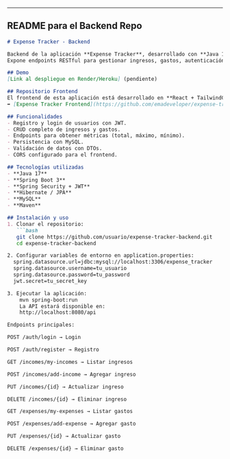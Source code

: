 
---

## README para el **Backend Repo**

```markdown
# Expense Tracker - Backend

Backend de la aplicación **Expense Tracker**, desarrollado con **Java 17** y **Spring Boot**.  
Expone endpoints RESTful para gestionar ingresos, gastos, autenticación de usuarios y generación de reportes.

## Demo
[Link al despliegue en Render/Heroku] (pendiente)

## Repositorio Frontend
El frontend de esta aplicación está desarrollado en **React + TailwindCSS** y se encuentra aquí:  
➡️ [Expense Tracker Frontend](https://github.com/emadeveloper/expense-tracker-frontend)

## Funcionalidades
- Registro y login de usuarios con JWT.
- CRUD completo de ingresos y gastos.
- Endpoints para obtener métricas (total, máximo, mínimo).
- Persistencia con MySQL.
- Validación de datos con DTOs.
- CORS configurado para el frontend.

## Tecnologías utilizadas
- **Java 17**
- **Spring Boot 3**
- **Spring Security + JWT**
- **Hibernate / JPA**
- **MySQL**
- **Maven**

## Instalación y uso
1. Clonar el repositorio:
   ```bash
   git clone https://github.com/usuario/expense-tracker-backend.git
   cd expense-tracker-backend

2. Configurar variables de entorno en application.properties:
  spring.datasource.url=jdbc:mysql://localhost:3306/expense_tracker
  spring.datasource.username=tu_usuario
  spring.datasource.password=tu_password
  jwt.secret=tu_secret_key

3. Ejecutar la aplicación:
    mvn spring-boot:run
    La API estará disponible en:
    http://localhost:8080/api

Endpoints principales:

POST /auth/login → Login

POST /auth/register → Registro

GET /incomes/my-incomes → Listar ingresos

POST /incomes/add-income → Agregar ingreso

PUT /incomes/{id} → Actualizar ingreso

DELETE /incomes/{id} → Eliminar ingreso

GET /expenses/my-expenses → Listar gastos

POST /expenses/add-expense → Agregar gasto

PUT /expenses/{id} → Actualizar gasto

DELETE /expenses/{id} → Eliminar gasto
